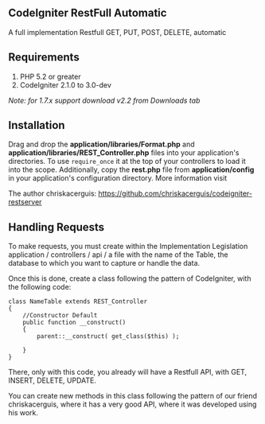 ## CodeIgniter RestFull Automatic


A full implementation Restfull GET, PUT, POST, DELETE, automatic

## Requirements

1. PHP 5.2 or greater
2. CodeIgniter 2.1.0 to 3.0-dev

_Note: for 1.7.x support download v2.2 from Downloads tab_

## Installation

Drag and drop the **application/libraries/Format.php** and **application/libraries/REST_Controller.php** files into your application's directories. To use `require_once` it at the top of your controllers to load it into the scope. Additionally, copy the **rest.php** file from **application/config** in your application's configuration directory. More information visit 

The author chriskacerguis: https://github.com/chriskacerguis/codeigniter-restserver

## Handling Requests

To make requests, you must create within the Implementation Legislation application / controllers / api / a file with the name of the Table, the database to which you want to capture or handle the data.

Once this is done, create a class following the pattern of CodeIgniter, with the following code:

	class NameTable extends REST_Controller
	{
	    //Constructor Default
	    public function __construct()
	    {
	    	parent::__construct( get_class($this) );

	    }
	}

There, only with this code, you already will have a Restfull API, with GET, INSERT, DELETE, UPDATE.

You can create new methods in this class following the pattern of our friend chriskacerguis, where it has a very good API, where it was developed using his work.	
